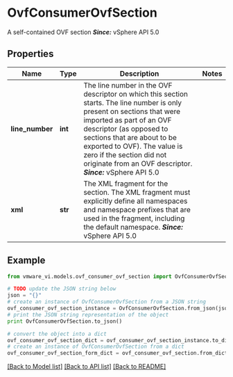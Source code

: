# OvfConsumerOvfSection

A self-contained OVF section  ***Since:*** vSphere API 5.0 

## Properties
Name | Type | Description | Notes
------------ | ------------- | ------------- | -------------
**line_number** | **int** | The line number in the OVF descriptor on which this section starts.  The line number is only present on sections that were imported as part of an OVF descriptor (as opposed to sections that are about to be exported to OVF).  The value is zero if the section did not originate from an OVF descriptor.  ***Since:*** vSphere API 5.0  | 
**xml** | **str** | The XML fragment for the section.  The XML fragment must explicitly define all namespaces and namespace prefixes that are used in the fragment, including the default namespace.  ***Since:*** vSphere API 5.0  | 

## Example

```python
from vmware_vi.models.ovf_consumer_ovf_section import OvfConsumerOvfSection

# TODO update the JSON string below
json = "{}"
# create an instance of OvfConsumerOvfSection from a JSON string
ovf_consumer_ovf_section_instance = OvfConsumerOvfSection.from_json(json)
# print the JSON string representation of the object
print OvfConsumerOvfSection.to_json()

# convert the object into a dict
ovf_consumer_ovf_section_dict = ovf_consumer_ovf_section_instance.to_dict()
# create an instance of OvfConsumerOvfSection from a dict
ovf_consumer_ovf_section_form_dict = ovf_consumer_ovf_section.from_dict(ovf_consumer_ovf_section_dict)
```
[[Back to Model list]](../README.md#documentation-for-models) [[Back to API list]](../README.md#documentation-for-api-endpoints) [[Back to README]](../README.md)


